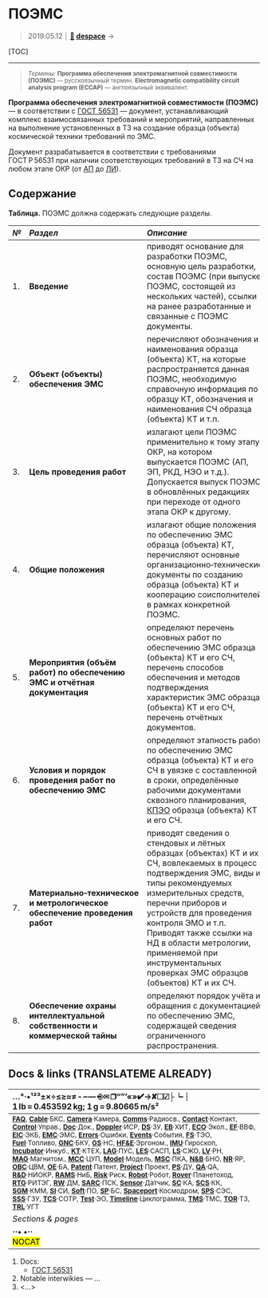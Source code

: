 # ПОЭМС
> 2019.05.12 ┊ **[🚀](../index/index.md) [despace](index.md)** → **[](.md)**

[TOC]

---

> <small>*Термины:* **Программа обеспечения электромагнитной совместимости (ПОЭМС)** — русскоязычный термин. **Electromagnetic compatibility circuit analysis program (ECCAP)** — англоязычный эквивалент.</small>

**Программа обеспечения электромагнитной совместимости (ПОЭМС)** — в соответствии с [ГОСТ 56531](гост_56531.md) — документ, устанавливающий комплекс взаимосвязанных требований и мероприятий, направленных на выполнение установленных в ТЗ на создание образца (объекта) космической техники требований по ЭМС.

Документ разрабатывается в соответствии с требованиями ГОСТ Р 56531 при наличии соответствующих требований в ТЗ на СЧ на любом этапе ОКР (от [АП](rnd_ap.md) до [ЛИ](rnd_e.md)).



## Содержание
**Таблица.** ПОЭМС должна содержать следующие разделы.

|*№*|*Раздел*|*Описание*|
|:--|:--|:--|
|1.  |**Введение**  |приводят основание для разработки ПОЭМС, основную цель разработки, состав ПОЭМС (при выпуске ПОЭМС, состоящей из нескольких частей), ссылки на ранее разработанные и связанные с ПОЭМС документы.  |
|2.  |**Объект (объекты) обеспечения ЭМС**  |перечисляют обозначения и наименования образца (объекта) КТ, на которые распространяется данная ПОЭМС, необходимую справочную информация по образцу КТ, обозначения и наименования СЧ образца (объекта) КТ и т.п.  |
|3.  |**Цель проведения работ**  |излагают цели ПОЭМС применительно к тому этапу ОКР, на котором выпускается ПОЭМС (АП, ЭП, РКД, НЭО и т.д.). Допускается выпуск ПОЭМС в обновлённых редакциях при переходе от одного этапа ОКР к другому.  |
|4.  |**Общие положения**  |излагают общие положения по обеспечению ЭМС образца (объекта) КТ, перечисляют основные организационно‑технические документы по созданию образца (объекта) КТ и кооперацию соисполнителей в рамках конкретной ПОЭМС.  |
|5.  |**Мероприятия (объём работ) по обеспечению ЭМС и отчётная документация**  |определяют перечень основных работ по обеспечению ЭМС образца (объекта) КТ и его СЧ, перечень способов обеспечения и методов подтверждения характеристик ЭМС образца (объекта) КТ и его СЧ, перечень отчётных документов.  |
|6.  |**Условия и порядок проведения работ по обеспечению ЭМС**  |определяют этапность работ по обеспечению ЭМС образца (объекта) КТ и его СЧ в увязке с составленной в сроки, определённые рабочими документами сквозного планирования, [КПЭО](ctpr.md) образца (объекта) КТ и его СЧ.  |
|7.  |**Материально‑техническое и метрологическое обеспечение проведения работ**  |приводят сведения о стендовых и лётных образцах (объектах) КТ и их СЧ, вовлекаемых в процесс подтверждения ЭМС, виды и типы рекомендуемых измерительных средств, перечни приборов и устройств для проведения контроля ЭМО и т.п.   Приводят также ссылки на НД в области метрологии, применяемой при инструментальных проверках ЭМС образцов (объектов) КТ и их СЧ.  |
|8.  |**Обеспечение охраны интеллектуальной собственности и коммерческой тайны**  |определяют порядок учёта и обращения с документацией по обеспечению ЭМС, содержащей сведения ограниченного распространения.  |



<p style="page-break-after:always"> </p>

## Docs & links (TRANSLATEME ALREADY)
|…°·•¹²³±×÷≤≥≈≠ ‑ −— ⎆✉ ❐“”’«»✔→✘☐☑├┕┆ 1 lb = 0.453592 kg; 1 g = 9.80665 m/s²|
|:--|
|<small>**[FAQ](faq.md)**, **[Cable](cable.md)**·БКС, **[Camera](camera.md)**·Камера, **[Comms](comms.md)**·Радиосв., **[Contact](contact.md)**·Контакт, **[Control](control.md)**·Управ., **[Doc](doc.md)**·Док., **[Doppler](doppler.md)**·ИСР, **[DS](ds.md)**·ЗУ, **[EB](eb.md)**·ХИТ, **[ECO](ecology.md)**·Экол., **[EF](ef.md)**·ВВФ, **[ElC](elc.md)**·ЭКБ, **[EMC](emc.md)**·ЭМС, **[Errors](error.md)**·Ошибки, **[Events](event.md)**·События, **[FS](fs.md)**·ТЭО, **[Fuel](fuel.md)**·Топливо, **[GNC](gnc.md)**·БКУ, **[GS](scs.md)**·НС, **[HF&E](hfe.md)**·Эргоном., **[IMU](imu.md)**·Гироскоп, **[Incubator](incubator.md)**·Инкуб., **[KT](kt.md)**·КТЕХ, **[LAG](lag.md)**·ПУC, **[LES](les.md)**·САСП, **[LS](ls.md)**·СЖО, **[LV](lv.md)**·РН, **[MAG](mag.md)**·Магнитом., **[MCC](mcc.md)**·ЦУП, **[Model](model.md)**·Модель, **[MSC](sc.md)**·ПКА, **[N&B](nnb.md)**·БНО, **[NR](nr.md)**·ЯР, **[OBC](obc.md)**·ЦВМ, **[OE](oe.md)**·БА, **[Patent](патент.md)**·Патент, **[Project](project.md)**·Проект, **[PS](ps.md)**·ДУ, **[QA](quality.md)**·QA, **[R&D](rnd.md)**·НИОКР, **[RAMS](rams.md)**·НиБ, **[Risk](risk.md)**·Риск, **[Robot](robotics.md)**·Робот, **[Rover](rover.md)**·Планетоход, **[RTG](rtg.md)**·РИТЭГ, **[RW](rw.md)**·ДМ, **[SARC](sarc.md)**·ПСК, **[Sensor](sensor.md)**·Датчик, **[SC](sc.md)**·КА, **[SCS](scs.md)**·КК, **[SGM](sgm.md)**·КММ, **[SI](si.md)**·СИ, **[Soft](soft.md)**·ПО, **[SP](sp.md)**·БС, **[Spaceport](spaceport.md)**·Космодром, **[SPS](sps.md)**·СЭС, **[SSS](sss.md)**·ГЗУ, **[TCS](tcs.md)**·СОТР, **[Test](test.md)**·ЭО, **[Timeline](timeline.md)**·Циклограмма, **[TMS](tms.md)**·ТМС, **[TOR](tor.md)**·ТЗ, **[TRL](trl.md)**·УГТ</small>|
|*Sections & pages*|
|**··• [](.md) •··**<br> <mark>NOCAT</mark> |

   1. Docs:
      - [ГОСТ 56531](гост_56531.md)
   1. Notable interwikies — …
   1. <…>
